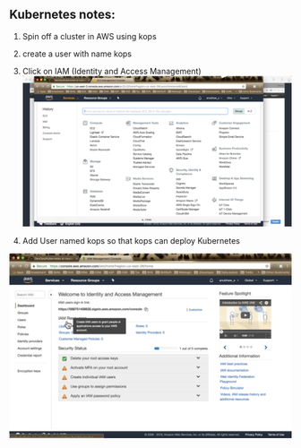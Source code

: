 ## Kubernetes notes:
1) Spin off a cluster in AWS using kops
2) create a user with name kops
3) Click on IAM (Identity and Access Management)
![alt text](https://github.com/anubhawsinha13/images/blob/master/IAM.png)

4) Add User named kops so that kops can deploy Kubernetes

![alt text](https://github.com/anubhawsinha13/images/blob/master/AWS.IAM.Users.png)
